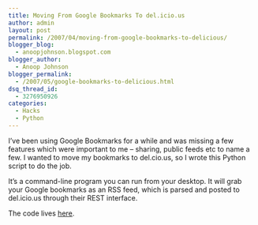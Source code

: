 ```yaml
---
title: Moving From Google Bookmarks To del.icio.us
author: admin
layout: post
permalink: /2007/04/moving-from-google-bookmarks-to-delicious/
blogger_blog:
  - anoopjohnson.blogspot.com
blogger_author:
  - Anoop Johnson
blogger_permalink:
  - /2007/05/google-bookmarks-to-delicious.html
dsq_thread_id:
  - 3276950926
categories:
  - Hacks
  - Python
---
```

I&#8217;ve been using Google Bookmarks for a while and was missing a few features which were important to me &#8211; sharing, public feeds etc to name a few. I wanted to move my bookmarks to del.cio.us, so I wrote this Python script to do the job.

It&#8217;s a command-line program you can run from your desktop. It will grab your Google bookmarks as an RSS feed, which is parsed and posted to del.icio.us through their REST interface.

The code lives [here][1].

 [1]: http://code.google.com/p/gbookmark2delicious
